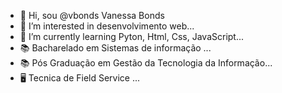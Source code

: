 - 👋 Hi, sou @vbonds Vanessa Bonds
- 👀 I’m interested in desenvolvimento web...
- 🌱 I’m currently learning Pyton, Html, Css, JavaScript...
- 📚 Bacharelado em Sistemas de informação ...
- 📚 Pós Graduação em Gestão da Tecnologia da Informação...
- 🖥️ Tecnica de Field Service ...

<!---
vbonds/vbonds is a ✨ special ✨ repository because its `README.md` (this file) appears on your GitHub profile.
You can click the Preview link to take a look at your changes.
--->
